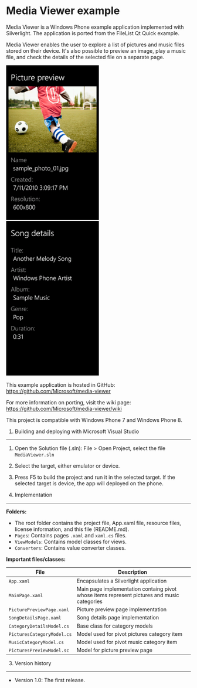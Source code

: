 Media Viewer example
====================

Media Viewer is a Windows Phone example application implemented with 
Silverlight. The application is ported from the FileList Qt Quick example. 

Media Viewer enables the user to explore a list of pictures and music files 
stored on their device. It's also possible to preview an image, play a music 
file, and check the details of the selected file on a separate page.

![Picture preview](/doc/screenshots/PicturePreview.PNG?raw=true)&nbsp;
![Song details](/doc/screenshots/SongDetails.PNG?raw=true)

This example application is hosted in GitHub:
https://github.com/Microsoft/media-viewer

For more information on porting, visit the wiki page:
https://github.com/Microsoft/media-viewer/wiki

This project is compatible with Windows Phone 7 and Windows Phone 8.


1. Building and deploying with Microsoft Visual Studio
-------------------------------------------------------------------------------

1. Open the Solution file (.sln): File > Open Project, select the file
   `MediaViewer.sln`
2. Select the target, either emulator or device.
3. Press F5 to build the project and run it in the selected target. If the
   selected target is device, the app will deployed on the phone.


2. Implementation
-------------------------------------------------------------------------------

**Folders:**

* The root folder contains the project file, App.xaml file, resource files,
  license information, and this file (README.md).
* `Pages`: Contains pages `.xaml` and `xaml.cs` files.
* `ViewModels`: Contains model classes for views.
* `Converters`: Contains value converter classes.


**Important files/classes:**

| File | Description |
| ---- | ----------- |
| `App.xaml` | Encapsulates a Silverlight application |
| `MainPage.xaml` | Main page implementation containg pivot whose items represent pictures and music categories |
| `PicturePreviewPage.xaml` | Picture preview page implementation | 
| `SongDetailsPage.xaml` | Song details page implementation | 
| `CategoryDetailsModel.cs` | Base class for category models |
| `PicturesCategoryModel.cs` | Model used for pivot pictures category item |
| `MusicCategoryModel.cs` | Model used for pivot music category item |
| `PicturesPreviewModel.sc` | Model for picture preview page |


3. Version history
-------------------------------------------------------------------------------

* Version 1.0: The first release.
